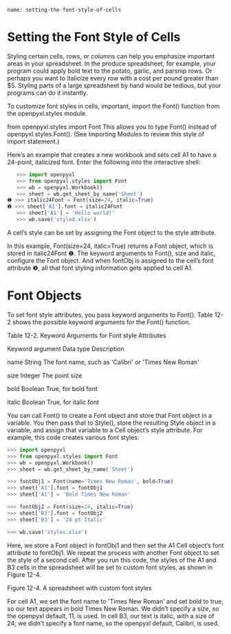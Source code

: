 ```ngMeta
name: setting-the-font-style-of-cells
```
# Setting the Font Style of Cells
Styling certain cells, rows, or columns can help you emphasize important areas in your spreadsheet. In the produce spreadsheet, for example, your program could apply bold text to the potato, garlic, and parsnip rows. Or perhaps you want to italicize every row with a cost per pound greater than $5. Styling parts of a large spreadsheet by hand would be tedious, but your programs can do it instantly.

To customize font styles in cells, important, import the Font() function from the openpyxl.styles module.


from openpyxl.styles import Font
This allows you to type Font() instead of openpyxl.styles.Font(). (See Importing Modules to review this style of import statement.)

Here’s an example that creates a new workbook and sets cell A1 to have a 24-point, italicized font. Enter the following into the interactive shell:

```python
   >>> import openpyxl
   >>> from openpyxl.styles import Font
   >>> wb = openpyxl.Workbook()
   >>> sheet = wb.get_sheet_by_name('Sheet')
❶ >>> italic24Font = Font(size=24, italic=True)
❷ >>> sheet['A1'].font = italic24Font
   >>> sheet['A1'] = 'Hello world!'
   >>> wb.save('styled.xlsx')
```
A cell’s style can be set by assigning the Font object to the style attribute.

In this example, Font(size=24, italic=True) returns a Font object, which is stored in italic24Font ❶. The keyword arguments to Font(), size and italic, configure the Font object. And when fontObj is assigned to the cell’s font attribute ❷, all that font styling information gets applied to cell A1.

# Font Objects
To set font style attributes, you pass keyword arguments to Font(). Table 12-2 shows the possible keyword arguments for the Font() function.

Table 12-2. Keyword Arguments for Font style Attributes

Keyword argument                 Data type                        Description

name                             String                   The font name, such as 'Calibri' or 'Times New Roman'

size                             Integer                  The point size

bold                             Boolean                  True, for bold font

italic                           Boolean                  True, for italic font

You can call Font() to create a Font object and store that Font object in a variable. You then pass that to Style(), store the resulting Style object in a variable, and assign that variable to a Cell object’s style attribute. For example, this code creates various font styles:

```python
>>> import openpyxl
>>> from openpyxl.styles import Font
>>> wb = openpyxl.Workbook()
>>> sheet = wb.get_sheet_by_name('Sheet')

>>> fontObj1 = Font(name='Times New Roman', bold=True)
>>> sheet['A1'].font = fontObj1
>>> sheet['A1'] = 'Bold Times New Roman'

>>> fontObj2 = Font(size=24, italic=True)
>>> sheet['B3'].font = fontObj2
>>> sheet['B3'] = '24 pt Italic'

>>> wb.save('styles.xlsx')
```
Here, we store a Font object in fontObj1 and then set the A1 Cell object’s font attribute to fontObj1. We repeat the process with another Font object to set the style of a second cell. After you run this code, the styles of the A1 and B3 cells in the spreadsheet will be set to custom font styles, as shown in Figure 12-4.

<!-- ![image](assets/000033.png)
 -->
Figure 12-4. A spreadsheet with custom font styles

For cell A1, we set the font name to 'Times New Roman' and set bold to true, so our text appears in bold Times New Roman. We didn’t specify a size, so the openpyxl default, 11, is used. In cell B3, our text is italic, with a size of 24; we didn’t specify a font name, so the openpyxl default, Calibri, is used.
